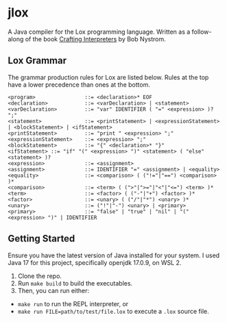 # jlox

A Java compiler for the Lox programming language. Written as a follow-along of the book [Crafting Interpreters](https://craftinginterpreters.com) by Bob Nystrom.

## Lox Grammar

The grammar production rules for Lox are listed below. Rules at the top have a lower precedence than ones at the bottom.

```
<program>                ::= <declaration>* EOF
<declaration>            ::= <varDeclaration> | <statement>
<varDeclaration>         ::= "var" IDENTIFIER ( "=" <expression> )? ";"
<statement>              ::= <printStatement> | <expressionStatement> | <blockStatement> | <ifStatement>
<printStatement>         ::= "print " <expression> ";"
<expressionStatement>    ::= <expression> ";"
<blockStatement>         ::= "{" <declaration>* "}"
<ifStatement> ::= "if" "(" <expression> ")" <statement> ( "else" <statement> )?
<expression>             ::= <assignment>
<assignment>             ::= IDENTIFIER "=" <assignment> | <equality>
<equality>               ::= <comparison> ( ("!="|"==") <comparison> )*
<comparison>             ::= <term> ( (">"|">="|"<"|"<=") <term> )*
<term>                   ::= <factor> ( ("-"|"+") <factor> )*
<factor>                 ::= <unary> ( ("/"|"*") <unary> )*
<unary>                  ::= ("!"|"-") <unary> | <primary>
<primary>                ::= "false" | "true" | "nil" | "(" <expression> ")" | IDENTIFIER
```

## Getting Started

Ensure you have the latest version of Java installed for your system. I used Java 17 for this project, specifically openjdk 17.0.9, on WSL 2.

1. Clone the repo.
2. Run `make build` to build the executables.
3. Then, you can run either:
  - `make run` to run the REPL interpreter, or
  - `make run FILE=path/to/test/file.lox` to execute a `.lox` source file.

